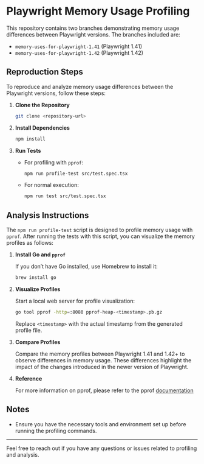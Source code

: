 # Playwright Memory Usage Profiling

This repository contains two branches demonstrating memory usage differences between Playwright versions. The branches included are:

- `memory-uses-for-playwright-1.41` (Playwright 1.41)
- `memory-uses-for-playwright-1.42` (Playwright 1.42)

## Reproduction Steps

To reproduce and analyze memory usage differences between the Playwright versions, follow these steps:

1. **Clone the Repository**

   ```bash
   git clone <repository-url>

2. **Install Dependencies**

   ```bash
   npm install
   ```

3. **Run Tests**

   - For profiling with `pprof`:

     ```bash
     npm run profile-test src/test.spec.tsx
     ```

   - For normal execution:

     ```bash
     npm run test src/test.spec.tsx
     ```

## Analysis Instructions

The `npm run profile-test` script is designed to profile memory usage with `pprof`. After running the tests with this script, you can visualize the memory profiles as follows:

1. **Install Go and `pprof`**

   If you don’t have Go installed, use Homebrew to install it:

   ```bash
   brew install go
   ```

2. **Visualize Profiles**

   Start a local web server for profile visualization:

   ```bash
   go tool pprof -http=:8080 pprof-heap-<timestamp>.pb.gz
   ```

   Replace `<timestamp>` with the actual timestamp from the generated profile file.

3. **Compare Profiles**

   Compare the memory profiles between Playwright 1.41 and 1.42+ to observe differences in memory usage. These differences highlight the impact of the changes introduced in the newer version of Playwright.

4. **Reference**

   For more information on pprof, please refer to the pprof [documentation](https://github.com/google/pprof)

## Notes

- Ensure you have the necessary tools and environment set up before running the profiling commands.
---

Feel free to reach out if you have any questions or issues related to profiling and analysis.
